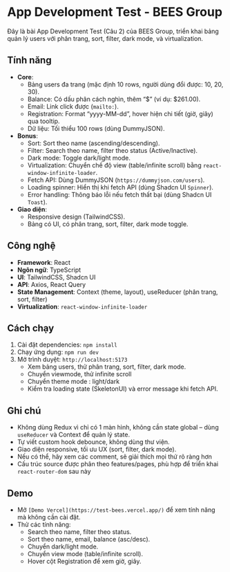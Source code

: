 # App Development Test - BEES Group

Đây là bài App Development Test (Câu 2) của BEES Group, triển khai bảng quản lý users với phân trang, sort, filter, dark mode, và virtualization.

## Tính năng
- **Core**:  
  - Bảng users đa trang (mặc định 10 rows, người dùng đổi được: 10, 20, 30).  
  - Balance: Có dấu phân cách nghìn, thêm “$” (ví dụ: $261.00).  
  - Email: Link click được (`mailto:`).  
  - Registration: Format “yyyy-MM-dd”, hover hiện chi tiết (giờ, giây) qua tooltip.  
  - Dữ liệu: Tối thiểu 100 rows (dùng DummyJSON).  
- **Bonus**:  
  - Sort: Sort theo name (ascending/descending).  
  - Filter: Search theo name, filter theo status (Active/Inactive).  
  - Dark mode: Toggle dark/light mode.  
  - Virtualization: Chuyển chế độ view (table/infinite scroll) bằng `react-window-infinite-loader`.  
  - Fetch API: Dùng DummyJSON (`https://dummyjson.com/users`).  
  - Loading spinner: Hiển thị khi fetch API (dùng Shadcn UI `Spinner`).  
  - Error handling: Thông báo lỗi nếu fetch thất bại (dùng Shadcn UI `Toast`).  
- **Giao diện**:  
  - Responsive design (TailwindCSS).  
  - Bảng có UI, có phân trang, sort, filter, dark mode toggle.  

## Công nghệ
- **Framework**: React  
- **Ngôn ngữ**: TypeScript  
- **UI**: TailwindCSS, Shadcn UI  
- **API**: Axios, React Query  
- **State Management**: Context (theme, layout), useReducer (phân trang, sort, filter)  
- **Virtualization**: `react-window-infinite-loader`  

## Cách chạy
1. Cài đặt dependencies: `npm install`  
2. Chạy ứng dụng: `npm run dev`  
3. Mở trình duyệt: `http://localhost:5173`  
   - Xem bảng users, thử phân trang, sort, filter, dark mode.
   - Chuyển viewmode, thử infinite scroll
   - Chuyển theme mode : light/dark
   - Kiểm tra loading state (SkeletonUI) và error message khi fetch API.  

## Ghi chú  
- Không dùng Redux vì chỉ có 1 màn hình, không cần state global – dùng `useReducer` và Context để quản lý state.  
- Tự viết custom hook debounce, không dùng thư viện.  
- Giao diện responsive, tối ưu UX (sort, filter, dark mode).  
- Nếu có thể, hãy xem các comment, sẽ giải thích mọi thứ rõ ràng hơn
- Cấu trúc source được phân theo features/pages, phù hợp để triển khai `react-router-dom` sau này

## Demo
- Mở `[Demo Vercel](https://test-bees.vercel.app/)` để xem tính năng mà không cần cài đặt.  
- Thử các tính năng:  
  - Search theo name, filter theo status.  
  - Sort theo name, email, balance (asc/desc).  
  - Chuyển dark/light mode.  
  - Chuyển view mode (table/infinite scroll).  
  - Hover cột Registration để xem giờ, giây.  
